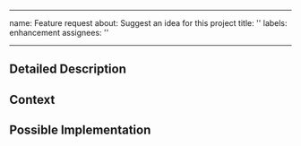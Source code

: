 
[comment]: # (SPDX-FileCopyrightText: 2021 The Atlite Authors)
[comment]: # (SPDX-License-Identifier: CC0-1.0)
---
name: Feature request
about: Suggest an idea for this project
title: ''
labels: enhancement
assignees: ''

---

<!-- Provide a general summary of the feature you would like to see -->

## Detailed Description
<!-- Provide a detailed description of the change or addition you are proposing -->

## Context
<!-- Why is this change important to you? -->
<!-- How would you use it? -->

## Possible Implementation
<!-- Not obligatory, but suggest an idea for implementing addition or change -->
